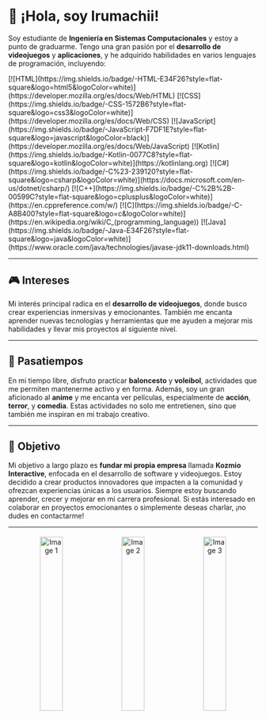 # 👋 ¡Hola, soy Irumachii!

Soy estudiante de **Ingeniería en Sistemas Computacionales** y estoy a punto de graduarme. Tengo una gran pasión por el **desarrollo de videojuegos** y **aplicaciones**, y he adquirido habilidades en varios lenguajes de programación, incluyendo:

<div>
    [![HTML](https://img.shields.io/badge/-HTML-E34F26?style=flat-square&logo=html5&logoColor=white)](https://developer.mozilla.org/es/docs/Web/HTML) 
    [![CSS](https://img.shields.io/badge/-CSS-1572B6?style=flat-square&logo=css3&logoColor=white)](https://developer.mozilla.org/es/docs/Web/CSS) 
    [![JavaScript](https://img.shields.io/badge/-JavaScript-F7DF1E?style=flat-square&logo=javascript&logoColor=black)](https://developer.mozilla.org/es/docs/Web/JavaScript)  
    [![Kotlin](https://img.shields.io/badge/-Kotlin-0077C8?style=flat-square&logo=kotlin&logoColor=white)](https://kotlinlang.org) 
    [![C#](https://img.shields.io/badge/-C%23-239120?style=flat-square&logo=csharp&logoColor=white)](https://docs.microsoft.com/en-us/dotnet/csharp/) 
    [![C++](https://img.shields.io/badge/-C%2B%2B-00599C?style=flat-square&logo=cplusplus&logoColor=white)](https://en.cppreference.com/w/) 
    [![C](https://img.shields.io/badge/-C-A8B400?style=flat-square&logo=c&logoColor=white)](https://en.wikipedia.org/wiki/C_(programming_language)) 
    [![Java](https://img.shields.io/badge/-Java-E34F26?style=flat-square&logo=java&logoColor=white)](https://www.oracle.com/java/technologies/javase-jdk11-downloads.html)
</div>

---


## 🎮 Intereses

Mi interés principal radica en el **desarrollo de videojuegos**, donde busco crear experiencias inmersivas y emocionantes. También me encanta aprender nuevas tecnologías y herramientas que me ayuden a mejorar mis habilidades y llevar mis proyectos al siguiente nivel.

---

## 🏀 Pasatiempos

En mi tiempo libre, disfruto practicar **baloncesto** y **voleibol**, actividades que me permiten mantenerme activo y en forma. Además, soy un gran aficionado al **anime** y me encanta ver películas, especialmente de **acción**, **terror**, y **comedia**. Estas actividades no solo me entretienen, sino que también me inspiran en mi trabajo creativo.

---

## 🚀 Objetivo

Mi objetivo a largo plazo es **fundar mi propia empresa** llamada **Kozmio Interactive**, enfocada en el desarrollo de software y videojuegos. Estoy decidido a crear productos innovadores que impacten a la comunidad y ofrezcan experiencias únicas a los usuarios. Siempre estoy buscando aprender, crecer y mejorar en mi carrera profesional. Si estás interesado en colaborar en proyectos emocionantes o simplemente deseas charlar, ¡no dudes en contactarme!

---


<div align="center">
    <img src="https://media1.tenor.com/m/uYP_Nkq8VPsAAAAd/coding-hello-world.gif" alt="Image 1" width="30%" height="30%" style="display:inline-block; margin: 5px;" />
    <img src="https://media3.giphy.com/media/scZPhLqaVOM1qG4lT9/giphy.webp?cid=790b7611b9ybmm0uq72vbcbb58d3tsog4xgg3uwrzc3kpk8q&ep=v1_gifs_search&rid=giphy.webp&ct=g" alt="Image 2" width="30%" height="30%" style="display:inline-block; margin: 5px;" />
    <img src="https://media1.tenor.com/m/5ry-200hErMAAAAd/hacker-hacker-man.gif" alt="Image 3" width="30%" height="30%" style="display:inline-block; margin: 5px;" />
</div>
</div>
